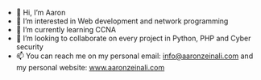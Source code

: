 - 👋 Hi, I’m Aaron
- 👀 I’m interested in Web development and network programming
- 🌱 I’m currently learning CCNA
- 💞️ I’m looking to collaborate on every project in Python, PHP and Cyber security
- 📫 You can reach me on my personal email: info@aaronzeinali.com and my personal website: <a href="https://aaronzeinali.com">www.aaronzeinali.com</a>

<!---
aaronzeinali/aaronzeinali is a ✨ special ✨ repository because its `README.md` (this file) appears on your GitHub profile.
You can click the Preview link to take a look at your changes.
--->
